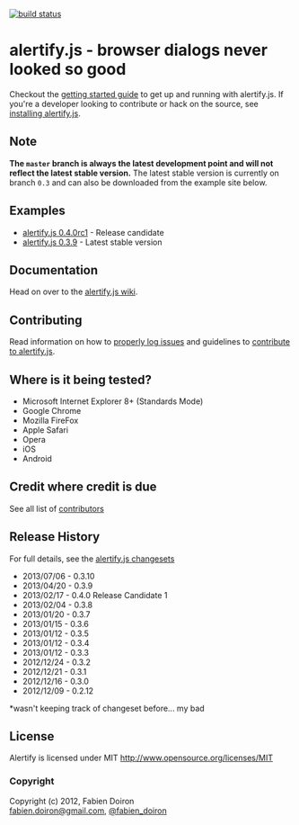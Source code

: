 [![build status](https://secure.travis-ci.org/fabien-d/alertify.js.png)](http://travis-ci.org/fabien-d/alertify.js)

# alertify.js - browser dialogs never looked so good

Checkout the [getting started guide](https://github.com/fabien-d/alertify.js/wiki/Getting-Started) to get up and running with alertify.js. If you're a developer looking to contribute or hack on the source, see [installing alertify.js](https://github.com/fabien-d/alertify.js/wiki/Installing-alertify.js).

## Note
**The `master` branch is always the latest development point and will not reflect the latest stable version.** The latest stable version is currently on branch `0.3` and can also be downloaded from the example site below.

## Examples

* [alertify.js 0.4.0rc1](http://fabien-d.github.com/alertify.js/0.4.0rc1/) - Release candidate
* [alertify.js 0.3.9](http://fabien-d.github.com/alertify.js/) - Latest stable version

## Documentation

Head on over to the [alertify.js wiki](https://github.com/fabien-d/alertify.js/wiki).

## Contributing

Read information on how to [properly log issues](https://github.com/fabien-d/alertify.js/wiki/Opening-Issues) and guidelines to [contribute to alertify.js](https://github.com/fabien-d/alertify.js/wiki/Contributing).

## Where is it being tested?

* Microsoft Internet Explorer 8+ (Standards Mode)
* Google Chrome
* Mozilla FireFox
* Apple Safari
* Opera
* iOS
* Android

## Credit where credit is due

See all list of [contributors](https://github.com/fabien-d/alertify.js/contributors)

## Release History

For full details, see the [alertify.js changesets](https://github.com/fabien-d/alertify.js/wiki/Changeset)

* 2013/07/06 - 0.3.10
* 2013/04/20 - 0.3.9
* 2013/02/17 - 0.4.0 Release Candidate 1
* 2013/02/04 - 0.3.8
* 2013/01/20 - 0.3.7
* 2013/01/15 - 0.3.6
* 2013/01/12 - 0.3.5
* 2013/01/12 - 0.3.4
* 2013/01/12 - 0.3.3
* 2012/12/24 - 0.3.2
* 2012/12/21 - 0.3.1
* 2012/12/16 - 0.3.0
* 2012/12/09 - 0.2.12

*wasn't keeping track of changeset before... my bad

## License

Alertify is licensed under MIT http://www.opensource.org/licenses/MIT

### Copyright

Copyright (c) 2012, Fabien Doiron  
<fabien.doiron@gmail.com>, [@fabien_doiron](http://twitter.com/fabien_doiron)
